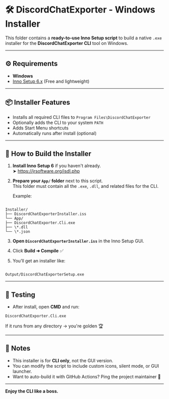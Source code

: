 # 🛠️ DiscordChatExporter - Windows Installer

This folder contains a **ready-to-use Inno Setup script** to build a native `.exe` installer for the **DiscordChatExporter CLI** tool on Windows.

---

## ⚙️ Requirements

- **Windows**
- [Inno Setup 6.x](https://jrsoftware.org/isdl.php) (Free and lightweight)

---

## 📦 Installer Features

- Installs all required CLI files to `Program Files\DiscordChatExporter`
- Optionally adds the CLI to your system `PATH`
- Adds Start Menu shortcuts
- Automatically runs after install (optional)

---

## 🚀 How to Build the Installer

1. **Install Inno Setup 6** if you haven't already.  
   ➤ https://jrsoftware.org/isdl.php

2. **Prepare your `App/` folder** next to this script.  
   This folder must contain all the `.exe`, `.dll`, and related files for the CLI.

   Example:
```

Installer/
├── DiscordChatExporterInstaller.iss
└── App/
├── DiscordChatExporter.Cli.exe
├── \*.dll
└── \*.json

```

3. **Open `DiscordChatExporterInstaller.iss`** in the Inno Setup GUI.

4. Click **Build ➜ Compile** ✅

5. You’ll get an installer like:
```

Output/DiscordChatExporterSetup.exe

````

---

## 🧪 Testing

- After install, open **CMD** and run:
```sh
DiscordChatExporter.Cli.exe
````

If it runs from any directory → you're golden 🏆

---

## 📝 Notes

* This installer is for **CLI only**, not the GUI version.
* You can modify the script to include custom icons, silent mode, or GUI launcher.
* Want to auto-build it with GitHub Actions? Ping the project maintainer 💬

---

**Enjoy the CLI like a boss.**

```




